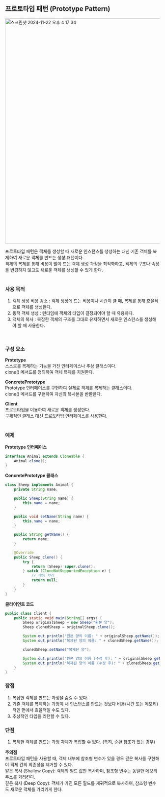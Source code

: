 ## 프로토타입 패턴 (Prototype Pattern)
<img width="730" alt="스크린샷 2024-11-22 오후 4 17 34" src="https://github.com/user-attachments/assets/3ca82f98-2242-4957-9bbc-ddc9e9fa326e">

프로토타입 패턴은 객체를 생성할 때 새로운 인스턴스를 생성하는 대신 기존 객체를 복제하여 새로운 객체를 만드는 생성 패턴이다.  
객체의 복제를 통해 비용이 많이 드는 객체 생성 과정을 최적화하고, 객체의 구조나 속성을 변경하지 않고도 새로운 객체를 생성할 수 있게 한다.  
<br>

### 사용 목적
1. 객체 생성 비용 감소 : 객체 생성에 드는 비용이나 시간이 클 때, 복제를 통해 효율적으로 객체를 생성한다.
2. 동적 객체 생성 : 런타임에 객체의 타입이 결정되어야 할 때 유용하다.
3. 객체의 복사 : 복잡한 객체의 구조를 그대로 유지하면서 새로운 인스턴스를 생성해야 할 때 사용한다.
<br>

### 구성 요소
**Prototype**  
스스로를 복제하는 기능을 가진 인터페이스나 추상 클래스이다.  
clone() 메서드를 정의하여 객체 복제를 지원한다.  

**ConcretePrototype**  
Prototype 인터페이스를 구현하여 실제로 객체를 복제하는 클래스이다.  
clone() 메서드를 구현하여 자신의 복사본을 반환한다.  

**Client**  
프로토타입을 이용하여 새로운 객체를 생성한다.  
구체적인 클래스 대신 프로토타입 인터페이스를 사용한다.  
<br>

### 예제
**Prototype 인터페이스**  
```java
interface Animal extends Cloneable {
    Animal clone();
}
```

**ConcretePrototype 클래스**  
```java
class Sheep implements Animal {
    private String name;

    public Sheep(String name) {
        this.name = name;
    }

    public void setName(String name) {
        this.name = name;
    }

    public String getName() {
        return name;
    }

    @Override
    public Sheep clone() {
        try {
            return (Sheep) super.clone();
        } catch (CloneNotSupportedException e) {
            // 예외 처리
            return null;
        }
    }
}
```

**클라이언트 코드**  
```java
public class Client {
    public static void main(String[] args) {
        Sheep originalSheep = new Sheep("원본 양");
        Sheep clonedSheep = originalSheep.clone();

        System.out.println("원본 양의 이름: " + originalSheep.getName());
        System.out.println("복제된 양의 이름: " + clonedSheep.getName());

        clonedSheep.setName("복제된 양");

        System.out.println("원본 양의 이름 (수정 후): " + originalSheep.getName());
        System.out.println("복제된 양의 이름 (수정 후): " + clonedSheep.getName());
    }
}
```

### 장점
1. 복잡한 객체를 만드는 과정을 숨길 수 있다.  
2. 기존 객체를 복제하는 과정이 새 인스턴스를 만드는 것보다 비용(시간 또는 메모리)적인 면에서 효율적일 수도 있다.  
3. 추상적인 타입을 리턴할 수 있다.

### 단점
1. 복제한 객체를 만드는 과정 자체가 복잡할 수 있다. (특히, 순환 참조가 있는 경우)

**주의점**  
프로토타입 패턴을 사용할 때, 객체 내부에 참조형 변수가 있을 경우 깊은 복사를 구현해야 객체 간의 의존성을 제거할 수 있다.  
얕은 복사 (Shallow Copy): 객체의 필드 값만 복사하며, 참조형 변수는 동일한 메모리 주소를 가리킨다.  
깊은 복사 (Deep Copy): 객체가 가진 모든 필드를 재귀적으로 복사하여, 참조형 변수도 새로운 객체를 가리키게 한다.  








